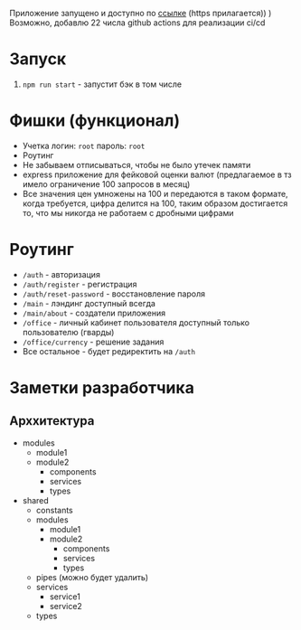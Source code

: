 Приложение запущено и доступно по [ссылке](https://dev.eventurika.net) (https прилагается)) ) Возможно, добавлю 22 числа github actions для реализации ci/cd

# Запуск
1. `npm run start` - запустит бэк в том числе

# Фишки (функционал)
* Учетка логин: `root` пароль: `root`
* Роутинг
* Не забываем отписываться, чтобы не было утечек памяти
* express приложение для фейковой оценки валют (предлагаемое в тз имело ограничение 100 запросов в месяц)
* Все значения цен умножены на 100 и передаются в таком формате, когда требуется, цифра делится на 100, таким образом достигается то, что мы никогда не работаем с дробными цифрами

# Роутинг
* `/auth` - авторизация
* `/auth/register` - регистрация
* `/auth/reset-password` - восстановление пароля
* `/main` - лэндинг доступный всегда
* `/main/about` - создатели приложения
* `/office` - личный кабинет пользователя доступный только пользователю (гварды)
* `/office/currency` - решение задания
* Все остальное - будет редиректить на `/auth`

# Заметки разработчика
## Арххитектура
- modules
  - module1
  - module2
    - components
    - services
    - types
- shared
  - constants
  - modules
    - module1
    - module2
      - components
      - services
      - types
  - pipes (можно будет удалить)
  - services
    - service1
    - service2
  - types
